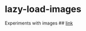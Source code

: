 # lazy-load-images
Experiments with images ## [link](http://pablovalor.github.io/lazy-load-images/)
